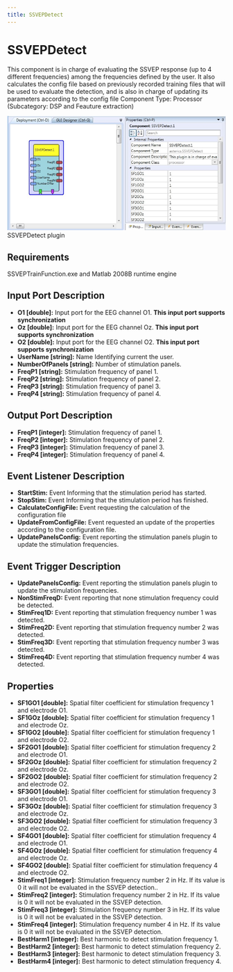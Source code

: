 ```yaml
---
title: SSVEPDetect
---
```


# SSVEPDetect

This component is in charge of evaluating the SSVEP response (up to 4 different frequencies) among the frequencies defined by the user. It also calculates the config file based on previously recorded training files that will be used to evaluate the detection, and is also in charge of updating its parameters according to the config file Component Type: Processor (Subcategory: DSP and Feauture extraction)

![Screenshot: SSVEPDetect plugin](./img/SSVEPDetect.jpg "Screenshot: SSVEPDetect plugin")  
SSVEPDetect plugin

## Requirements

SSVEPTrainFunction.exe and Matlab 2008B runtime engine

## Input Port Description

- **O1 \[double\]:** Input port for the EEG channel O1. **This input port supports synchronization**
- **Oz \[double\]:** Input port for the EEG channel Oz. **This input port supports synchronization**
- **O2 \[double\]:** Input port for the EEG channel O2. **This input port supports synchronization**
- **UserName \[string\]:** Name Identifying current the user.
- **NumberOfPanels \[string\]:** Number of stimulation panels.
- **FreqP1 \[string\]:** Stimulation frequency of panel 1.
- **FreqP2 \[string\]:** Stimulation frequency of panel 2.
- **FreqP3 \[string\]:** Stimulation frequency of panel 3.
- **FreqP4 \[string\]:** Stimulation frequency of panel 4.

## Output Port Description

- **FreqP1 \[integer\]:** Stimulation frequency of panel 1.
- **FreqP2 \[integer\]:** Stimulation frequency of panel 2.
- **FreqP3 \[integer\]:** Stimulation frequency of panel 3.
- **FreqP4 \[integer\]:** Stimulation frequency of panel 4.

## Event Listener Description

- **StartStim:** Event Informing that the stimulation period has started.
- **StopStim:** Event Informing that the stimulation period has finished.
- **CalculateConfigFile:** Event requesting the calculation of the configuration file
- **UpdateFromConfigFile:** Event requested an update of the properties according to the configuration file.
- **UpdatePanelsConfig:** Event reporting the stimulation panels plugin to update the stimulation frequencies.

## Event Trigger Description

- **UpdatePanelsConfig:** Event reporting the stimulation panels plugin to update the stimulation frequencies.
- **NonStimFreqD:** Event reporting that none stimulation frequency could be detected.
- **StimFreq1D:** Event reporting that stimulation frequency number 1 was detected.
- **StimFreq2D:** Event reporting that stimulation frequency number 2 was detected.
- **StimFreq3D:** Event reporting that stimulation frequency number 3 was detected.
- **StimFreq4D:** Event reporting that stimulation frequency number 4 was detected.

## Properties

- **SF1GO1 \[double\]:** Spatial filter coefficient for stimulation frequency 1 and electrode O1.
- **SF1GOz \[double\]:** Spatial filter coefficient for stimulation frequency 1 and electrode Oz.
- **SF1GO2 \[double\]:** Spatial filter coefficient for stimulation frequency 1 and electrode O2.
- **SF2GO1 \[double\]:** Spatial filter coefficient for stimulation frequency 2 and electrode O1.
- **SF2GOz \[double\]:** Spatial filter coefficient for stimulation frequency 2 and electrode Oz.
- **SF2GO2 \[double\]:** Spatial filter coefficient for stimulation frequency 2 and electrode O2.
- **SF3GO1 \[double\]:** Spatial filter coefficient for stimulation frequency 3 and electrode O1.
- **SF3GOz \[double\]:** Spatial filter coefficient for stimulation frequency 3 and electrode Oz.
- **SF3GO2 \[double\]:** Spatial filter coefficient for stimulation frequency 3 and electrode O2.
- **SF4GO1 \[double\]:** Spatial filter coefficient for stimulation frequency 4 and electrode O1.
- **SF4GOz \[double\]:** Spatial filter coefficient for stimulation frequency 4 and electrode Oz.
- **SF4GO2 \[double\]:** Spatial filter coefficient for stimulation frequency 4 and electrode O2.
- **StimFreq1 \[integer\]:** Stimulation frequency number 2 in Hz. If its value is 0 it will not be evaluated in the SSVEP detection..
- **StimFreq2 \[integer\]:** Stimulation frequency number 2 in Hz. If its value is 0 it will not be evaluated in the SSVEP detection.
- **StimFreq3 \[integer\]:** Stimulation frequency number 3 in Hz. If its value is 0 it will not be evaluated in the SSVEP detection.
- **StimFreq4 \[integer\]:** Stimulation frequency number 4 in Hz. If its value is 0 it will not be evaluated in the SSVEP detection.
- **BestHarm1 \[integer\]:** Best harmonic to detect stimulation frequency 1.
- **BestHarm2 \[integer\]:** Best harmonic to detect stimulation frequency 2.
- **BestHarm3 \[integer\]:** Best harmonic to detect stimulation frequency 3.
- **BestHarm4 \[integer\]:** Best harmonic to detect stimulation frequency 4.
